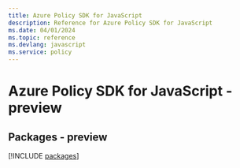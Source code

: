 ```yaml
---
title: Azure Policy SDK for JavaScript
description: Reference for Azure Policy SDK for JavaScript
ms.date: 04/01/2024
ms.topic: reference
ms.devlang: javascript
ms.service: policy
---
```

# Azure Policy SDK for JavaScript - preview
## Packages - preview
[!INCLUDE [packages](policy-index.md)]